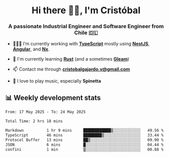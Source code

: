 <h1 align="center">Hi there ✌🏻, I'm Cristóbal</h1>
<h3 align="center">A passionate Industrial Engineer and Software Engineer from Chile 🇨🇱</h3>

- 🧑🏻‍💻 I’m currently working with **[TypeScript](https://www.typescriptlang.org)** mostly using **[NestJS](https://nestjs.com)**, **[Angular](https://angular.io)**, and **[Nx](https://nx.dev)**.

- 🌱 I'm currently learning **[Rust](https://www.rust-lang.org)** (and a sometimes **[Gleam](https://gleam.run/)**)

- 📫 Contact me through **cristobalgajardo.v@gmail.com**

- 🎸 I love to play music, especially **Spinetta**

## 📊 Weekly development stats

<!--START_SECTION:waka-->

```txt
From: 17 May 2025 - To: 24 May 2025

Total Time: 2 hrs 18 mins

Markdown          1 hr 9 mins     ████████████▒░░░░░░░░░░░░   49.56 %
TypeScript        46 mins         ████████▒░░░░░░░░░░░░░░░░   33.44 %
Protocol Buffer   13 mins         ██▒░░░░░░░░░░░░░░░░░░░░░░   09.90 %
JSON              6 mins          █░░░░░░░░░░░░░░░░░░░░░░░░   04.44 %
confini           1 min           ▒░░░░░░░░░░░░░░░░░░░░░░░░   00.88 %
```

<!--END_SECTION:waka-->
